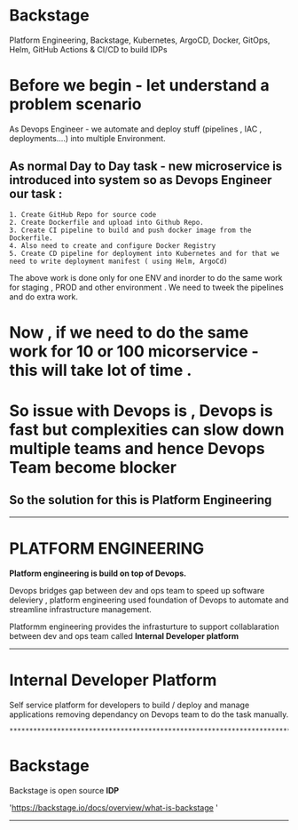 # Backstage
Platform Engineering, Backstage, Kubernetes, ArgoCD, Docker, GitOps, Helm, GitHub Actions &amp; CI/CD to build IDPs

# Before we begin - let understand a problem scenario

  As Devops Engineer - we automate and deploy stuff (pipelines , IAC , deployments....)  into multiple Environment.

##  As normal Day to Day task - new microservice is introduced into system so as Devops Engineer our task :
    1. Create GitHub Repo for source code
    2. Create Dockerfile and upload into Github Repo.
    3. Create CI pipeline to build and push docker image from the Dockerfile.
    4. Also need to create and configure Docker Registry
    5. Create CD pipeline for deployment into Kubernetes and for that we need to write deployment manifest ( using Helm, ArgoCd)

The above work is done only for one ENV and inorder to do the same work for staging , PROD and other environment . We need to tweek the pipelines and do extra work.

# Now , if we need to do the same work for 10 or 100 micorservice - this will take lot of time .

# So issue with Devops is , Devops is fast but complexities can slow down multiple teams and hence Devops Team become blocker

## So the solution for this is Platform Engineering


************************************************************************************

# PLATFORM ENGINEERING
  **Platform engineering is build on top of Devops.**

  Devops bridges gap between dev and ops team to speed up software deleviery , platform engineering used foundation of Devops to automate and streamline infrastructure management.

  Platformm engineering provides the infrasturture to support collablaration between dev and ops team called **Internal Developer platform**

  ************************************************************************************

  # Internal Developer Platform 

  Self service platform for developers to build / deploy and manage applications removing dependancy on Devops team to do the task manually.

    ************************************************************************************
  # Backstage
  Backstage is open source **IDP**

  'https://backstage.io/docs/overview/what-is-backstage '

*************

